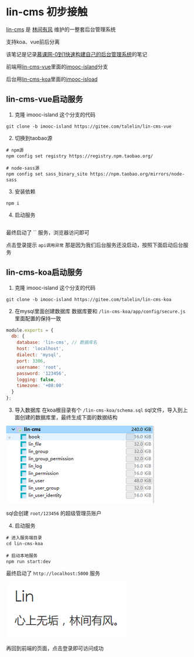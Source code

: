 # lin-cms 初步接触

[lin-cms](https://doc.cms.talelin.com/) 是 [林间有风](https://gitee.com/talelin) 维护的一整套后台管理系统

支持koa、vue前后分离

该笔记是记录[慕课网-0到1快速构建自己的后台管理系统](https://www.imooc.com/learn/1247)的笔记

前端用[lin-cms-vue](https://gitee.com/talelin/lin-cms-vue)里面的[imooc-island](https://gitee.com/talelin/lin-cms-vue/tree/imooc-island/)分支

后台用[lin-cms-koa](https://gitee.com/talelin/lin-cms-koa)里面的[imooc-isload](https://gitee.com/talelin/lin-cms-koa/tree/imooc-island/)



## lin-cms-vue启动服务

1. 克隆 imooc-island 这个分支的代码
```shell
git clone -b imooc-island https://gitee.com/talelin/lin-cms-vue
```

2. 切换到taobao源
```shell
# npm源
npm config set registry https://registry.npm.taobao.org/

# node-sass源
npm config set sass_binary_site https://npm.taobao.org/mirrors/node-sass
```

3. 安装依赖
```shell
npm i
```

4. 启动服务
```shell

```
最终启动了 `` 服务，浏览器访问即可

点击登录提示 `api调用异常` 那是因为我们后台服务还没启动，按照下面启动后台服务



## lin-cms-koa启动服务
1. 克隆 imooc-island 这个分支的代码
```shell
git clone -b imooc-island https://gitee.com/talelin/lin-cms-koa
```

2. 在mysql里面创建数据库
数据库要和 `/lin-cms-koa/app/config/secure.js` 里面配置的保持一致
```js
module.exports = {
  db: {
    database: 'lin-cms', // 数据库名
    host: 'localhost',
    dialect: 'mysql',
    port: 3306,
    username: 'root',
    password: '123456',
    logging: false,
    timezone: '+08:00'
  }
};
```


3. 导入数据库
在koa根目录有个 `/lin-cms-koa/schema.sql` sql文件，导入到上面创建的数据库里，最终生成下面的数据结构

![](./readme/mysql-import.png)

sql会创建 `root/123456` 的超级管理员账户

4. 启动服务
```shell
# 进入服务端目录
cd lin-cms-koa

# 启动本地服务
npm run start:dev
```
最终启动了 `http://localhost:5000` 服务

![](./readme/koa-start.png)

再回到前端的页面，点击登录即可访问成功



